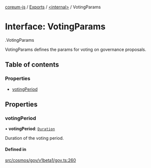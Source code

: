 [coreum-js](../README.md) / [Exports](../modules.md) / [<internal\>](../modules/internal_.md) / VotingParams

# Interface: VotingParams

[<internal>](../modules/internal_.md).VotingParams

VotingParams defines the params for voting on governance proposals.

## Table of contents

### Properties

- [votingPeriod](internal_.VotingParams.md#votingperiod)

## Properties

### votingPeriod

• **votingPeriod**: [`Duration`](../modules/internal_.md#duration)

Duration of the voting period.

#### Defined in

[src/cosmos/gov/v1beta1/gov.ts:260](https://github.com/PulsaraIO/coreum-js/blob/63824e3/src/cosmos/gov/v1beta1/gov.ts#L260)
